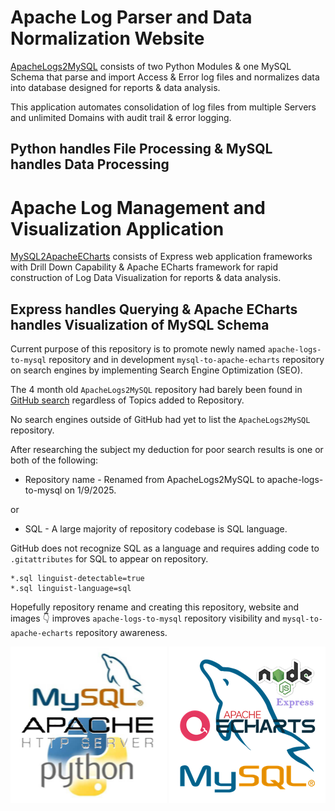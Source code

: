 # Apache Log Parser and Data Normalization Website
[ApacheLogs2MySQL](https://github.com/willthefarmer/apache-logs-to-mysql) consists of two Python Modules & one MySQL Schema that parse and import Access & Error log files and normalizes data into database designed for reports & data analysis.

This application automates consolidation of log files from multiple Servers and unlimited Domains with audit trail & error logging.
## Python handles File Processing & MySQL handles Data Processing

# Apache Log Management and Visualization Application
[MySQL2ApacheECharts](https://github.com/willthefarmer/mysql-to-apache-echarts) consists of Express web application frameworks with Drill Down Capability & Apache ECharts framework for rapid construction of Log Data Visualization for reports & data analysis.

## Express handles Querying & Apache ECharts handles Visualization of MySQL Schema

Current purpose of this repository is to promote newly named `apache-logs-to-mysql` repository and in development  `mysql-to-apache-echarts` repository on search engines by implementing Search Engine Optimization (SEO). 

The 4 month old `ApacheLogs2MySQL` repository had barely been found in [GitHub search](https://github.com/search) regardless of Topics added to Repository.

No search engines outside of GitHub had yet to list the `ApacheLogs2MySQL` repository.

After researching the subject my deduction for poor search results is one or both of the following:

- Repository name - Renamed from ApacheLogs2MySQL to apache-logs-to-mysql on 1/9/2025.

or 

- SQL - A large majority of repository codebase is SQL language.

GitHub does not recognize SQL as a language and requires adding code to `.gitattributes` for SQL to appear on repository. 
```
*.sql linguist-detectable=true
*.sql linguist-language=sql
```
Hopefully repository rename and creating this repository, website and images :point_down: improves `apache-logs-to-mysql` repository visibility and `mysql-to-apache-echarts` repository awareness. 
<p align="center">
  <img width="250" height="250" src="/assets/Apache_Python_MySQL.png">
  <img width="250" height="250" src="/assets/MySQL_Node_Express_Apache_Echarts.png">
</p>
